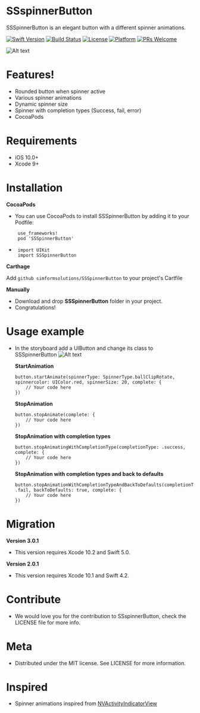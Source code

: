 # SSspinnerButton


SSSpinnerButton is an elegant button with a different spinner animations.

[![Swift Version][swift-image]][swift-url]
[![Build Status][travis-image]][travis-url]
[![License][license-image]][license-url]
[![Platform][platform-image]][platform-url]
[![PRs Welcome][PR-image]][PR-url]

![Alt text](https://github.com/simformsolutions/SSSpinnerButton/blob/master/SSSpinnerButton.gif?raw=true)

# Features!
  - Rounded button when spinner active
  - Various spinner animations
  - Dynamic spinner size
  - Spinner with completion types (Success, fail, error)
  - CocoaPods

# Requirements
  - iOS 10.0+
  - Xcode 9+

# Installation
 **CocoaPods**
 
- You can use CocoaPods to install SSSpinnerButton by adding it to your Podfile:

       use_frameworks!
       pod 'SSSpinnerButton'

-  
       import UIKit
       import SSSpinnerButton

**Carthage**

Add `github simformsolutions/SSSpinnerButton` to your project's Cartfile

**Manually**
-   Download and drop **SSSpinnerButton** folder in your project.
-   Congratulations!

# Usage example

-   In the storyboard add a UIButton and change its class to SSSpinnerButton
   ![Alt text](https://github.com/simformsolutions/SSSpinnerButton/blob/master/SpinnerButtonStoryBoard.png?raw=true)
   
    **StartAnimation**

        button.startAnimate(spinnerType: SpinnerType.ballClipRotate, spinnercolor: UIColor.red, spinnerSize: 20, complete: {
            // Your code here
        })
   
    
    **StopAnimation**
      
        button.stopAnimate(complete: {
            // Your code here
        })
    
    **StopAnimation with completion types**
    
        button.stopAnimatingWithCompletionType(completionType: .success, complete: {
            // Your code here
        })
        
    **StopAnimation with completion types and back to defaults**
    
        button.stopAnimationWithCompletionTypeAndBackToDefaults(completionType: .fail, backToDefaults: true, complete: {
            // Your code here
        })

# Migration
**Version 3.0.1**
- This version requires Xcode 10.2 and Swift 5.0.

**Version 2.0.1**
- This version requires Xcode 10.1 and Swift 4.2.
#  Contribute
-   We would love you for the contribution to SSspinnerButton, check the LICENSE file for more info.
 
#  Meta
-    Distributed under the MIT license. See LICENSE for more information.


# Inspired 
-   Spinner animations inspired from [NVActivityIndicatorView](https://github.com/ninjaprox/NVActivityIndicatorView)

    
[swift-image]:https://img.shields.io/badge/swift-5.0-orange.svg
[swift-url]: https://swift.org/
[license-image]: https://img.shields.io/badge/License-MIT-blue.svg
[license-url]: LICENSE
[travis-image]: https://img.shields.io/travis/dbader/node-datadog-metrics/master.svg?style=flat-square
[travis-url]: https://travis-ci.org/dbader/node-datadog-metrics
[codebeat-image]: https://codebeat.co/assets/svg/badges/C-ffb83f-7198e9a1b7ad7f73977b0c9a5c7c3fffbfa25f262510e5681fd8f5a3188216b0.svg
[codebeat-url]: https://codebeat.co/projects/github-com-vsouza-awesomeios-com
[platform-image]:https://img.shields.io/cocoapods/p/LFAlertController.svg?style=flat
[platform-url]:http://cocoapods.org/pods/LFAlertController
[cocoa-image]:https://img.shields.io/cocoapods/v/EZSwiftExtensions.svg
[cocoa-url]:https://img.shields.io/cocoapods/v/LFAlertController.svg
[PR-image]:https://img.shields.io/badge/PRs-welcome-brightgreen.svg?style=flat-square
[PR-url]:http://makeapullrequest.com
